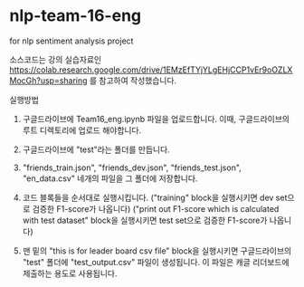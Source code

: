 # nlp-team-16-eng
for nlp sentiment analysis project

소스코드는 강의 실습자료인
https://colab.research.google.com/drive/1EMzEfTYjYLgEHjCCP1vEr9oOZLXMocGh?usp=sharing
를 참고하여 작성했습니다.

실행방법
1. 구글드라이브에 Team16_eng.ipynb 파일을 업로드합니다. 이때, 구글드라이브의 루트 디렉토리에 업로드 해야합니다.

2. 구글드라이브에 "test"라는 폴더를 만듭니다.

3. "friends_train.json", "friends_dev.json", "friends_test.json", "en_data.csv" 네개의 파일을 그 폴더에 저장합니다.

4. 코드 블록들을 순서대로 실행시킵니다.
("training" block을 실행시키면 dev set으로 검증한 F1-score가 나옵니다)
("print out F1-score which is calculated with test dataset" block을 실행시키면 test set으로 검증한 F1-score가 나옵니다)

5. 맨 밑의 "this is for leader board csv file" block을 실행시키면 구글드라이브의 "test" 폴더에 "test_output.csv" 파일이 생성됩니다.
이 파일은 캐글 리더보드에 제출하는 용도로 사용됩니다.
